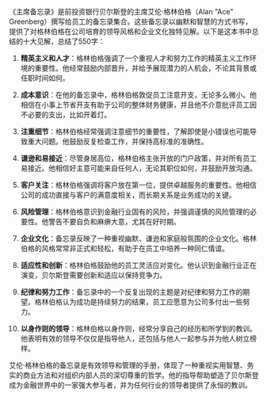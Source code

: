《主席备忘录》是前投资银行贝尔斯登的主席艾伦·格林伯格（Alan "Ace" Greenberg）撰写给员工的备忘录集合。这些备忘录以幽默和智慧的方式书写，提供了对格林伯格在公司培育的领导风格和企业文化独特见解。以下是这本书中总结的十大见解，总结了550字：

1. **精英主义和人才**：格林伯格强调了一个重视人才和努力工作的精英主义工作环境的重要性。他经常鼓励内部晋升，并给予展现潜力的人机会，不论其背景或任职时间如何。

2. **成本意识**：在他的备忘录中，格林伯格敦促员工注意开支，无论多么微小。他相信在小事上节省开支有助于公司的整体财务健康，并且他不介意批评员工因不必要的支出，比如开着灯。

3. **注重细节**：格林伯格经常强调注意细节的重要性，了解即使是小错误也可能导致重大问题。他鼓励反复检查工作，并保持高标准的准确性。

4. **谦逊和易接近**：尽管身居高位，格林伯格主张开放的门户政策，并对所有员工易接近。他相信好主意可能来自任何人，无论其职位如何，并鼓励开放沟通。

5. **客户关注**：格林伯格强调将客户放在第一位，提供卓越服务的重要性。他相信公司的成功直接与客户的满意度相关，而长期关系是业务成功的关键。

6. **风险管理**：格林伯格意识到金融行业固有的风险，并强调谨慎的风险管理的必要性。他警告不要自负和麻痹大意，尤其在好时期。

7. **企业文化**：备忘录反映了一种重视幽默、谦逊和家庭般氛围的企业文化。格林伯格的风格常常非正式和轻松，有助于在员工中培养一种同仁情谊。

8. **适应性和创新**：格林伯格鼓励他的员工灵活应对变化。他认识到金融行业正在演变，贝尔斯登需要创新和适应以保持竞争力。

9. **纪律和努力工作**：备忘录中的一个反复出现的主题是对纪律和努力工作的期望。格林伯格认为成功是持续努力的结果，员工应愿意为公司多付出一些努力。

10. **以身作则的领导**：格林伯格以身作则，经常分享自己的经历和所学到的教训。他表明有效的领导不仅仅是指导他人，还包括与他人一起参与并为他人树立榜样。

艾伦·格林伯格的备忘录是有效领导和管理的手册，体现了一种重视实用智慧、务实的商业方法和对组织内部人员的深切尊重的哲学。他的指导帮助塑造了贝尔斯登成为金融世界中的一家强大参与者，并为任何行业的领导者提供了永恒的教训。